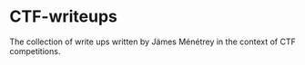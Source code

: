 # CTF-writeups
The collection of write ups written by Jämes Ménétrey in the context of CTF competitions.